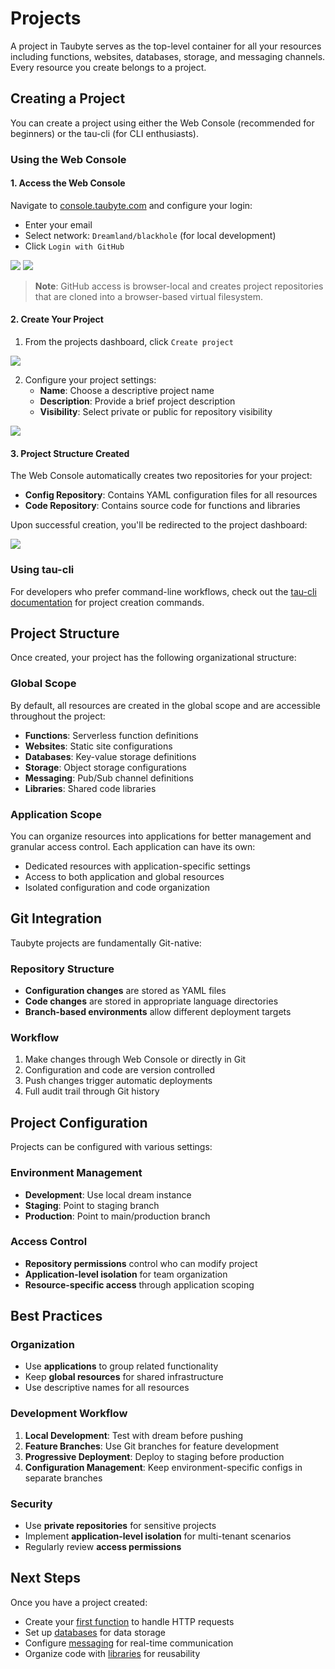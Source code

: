 # Projects

<!-- Source: https://tau.how/development/projects/ -->

A project in Taubyte serves as the top-level container for all your resources including functions, websites, databases, storage, and messaging channels. Every resource you create belongs to a project.

## Creating a Project

You can create a project using either the Web Console (recommended for beginners) or the tau-cli (for CLI enthusiasts).

### Using the Web Console

#### 1. Access the Web Console

Navigate to [console.taubyte.com](https://console.taubyte.com) and configure your login:

- Enter your email
- Select network: `Dreamland/blackhole` (for local development)
- Click `Login with GitHub`

![](../images/webconsole-dreamland-login-select-network.png)
![](../images/webconsole-dreamland-login-github.png)

> **Note**: GitHub access is browser-local and creates project repositories that are cloned into a browser-based virtual filesystem.

#### 2. Create Your Project

1. From the projects dashboard, click `Create project`

![](../images/webconsole-dreamland-new-project-btn.png)

2. Configure your project settings:
   - **Name**: Choose a descriptive project name
   - **Description**: Provide a brief project description
   - **Visibility**: Select private or public for repository visibility

![](../images/webconsole-dreamland-new-project-modal.png)

#### 3. Project Structure Created

The Web Console automatically creates two repositories for your project:

- **Config Repository**: Contains YAML configuration files for all resources
- **Code Repository**: Contains source code for functions and libraries

Upon successful creation, you'll be redirected to the project dashboard:

![](../images/webconsole-dreamland-new-project-dashboard.png)

### Using tau-cli

For developers who prefer command-line workflows, check out the [tau-cli documentation](https://github.com/taubyte/tau-cli) for project creation commands.

## Project Structure

Once created, your project has the following organizational structure:

### Global Scope

By default, all resources are created in the global scope and are accessible throughout the project:

- **Functions**: Serverless function definitions
- **Websites**: Static site configurations
- **Databases**: Key-value storage definitions
- **Storage**: Object storage configurations
- **Messaging**: Pub/Sub channel definitions
- **Libraries**: Shared code libraries

### Application Scope

You can organize resources into applications for better management and granular access control. Each application can have its own:

- Dedicated resources with application-specific settings
- Access to both application and global resources
- Isolated configuration and code organization

## Git Integration

Taubyte projects are fundamentally Git-native:

### Repository Structure

- **Configuration changes** are stored as YAML files
- **Code changes** are stored in appropriate language directories
- **Branch-based environments** allow different deployment targets

### Workflow

1. Make changes through Web Console or directly in Git
2. Configuration and code are version controlled
3. Push changes trigger automatic deployments
4. Full audit trail through Git history

## Project Configuration

Projects can be configured with various settings:

### Environment Management

- **Development**: Use local dream instance
- **Staging**: Point to staging branch
- **Production**: Point to main/production branch

### Access Control

- **Repository permissions** control who can modify project
- **Application-level isolation** for team organization
- **Resource-specific access** through application scoping

## Best Practices

### Organization

- Use **applications** to group related functionality
- Keep **global resources** for shared infrastructure
- Use descriptive names for all resources

### Development Workflow

1. **Local Development**: Test with dream before pushing
2. **Feature Branches**: Use Git branches for feature development
3. **Progressive Deployment**: Deploy to staging before production
4. **Configuration Management**: Keep environment-specific configs in separate branches

### Security

- Use **private repositories** for sensitive projects
- Implement **application-level isolation** for multi-tenant scenarios
- Regularly review **access permissions**

## Next Steps

Once you have a project created:

- Create your [first function](functions.md) to handle HTTP requests
- Set up [databases](databases.md) for data storage
- Configure [messaging](messaging.md) for real-time communication
- Organize code with [libraries](libraries.md) for reusability
